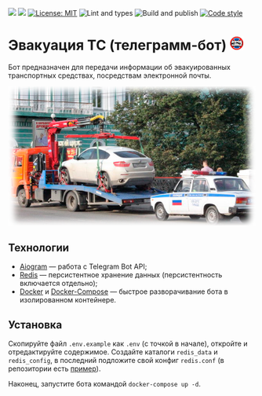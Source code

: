 [<img src="https://img.shields.io/badge/Telegram-%40EVTC_bot-blue">](https://t.me/EVTC_bot)
![](https://img.shields.io/badge/Version-2.0.1%20-brightgreen)
[![License: MIT](https://img.shields.io/badge/License-MIT-yellow.svg)](https://opensource.org/licenses/MIT)
![Lint and types](https://github.com/Malins062/evtc-telegram-bot/actions/workflows/lint_and_types.yml/badge.svg?branch=dev)
![Build and publish](https://github.com/Malins062/evtc-telegram-bot/actions/workflows/publish.yml/badge.svg?branch=main)
[![Code style](https://img.shields.io/badge/code%20style-black-000000.svg)](https://github.com/psf/black)

# Эвакуация ТС (телеграмм-бот) ![Логотип](.github/images/bot_icon.png) 

Бот предназначен для передачи информации об эвакуированных транспортных средствах, посредствам электронной почты.

![Фото](.github/images/bot_description_picture.png)

## Технологии

* [Aiogram](https://github.com/aiogram/aiogram) — работа с Telegram Bot API;
* [Redis](https://redis.io) — персистентное хранение данных (персистентность включается отдельно);
* [Docker](https://www.docker.com) и [Docker-Compose](https://docs.docker.com/compose) — быстрое разворачивание бота в изолированном контейнере.

## Установка

Скопируйте файл `.env.example` как `.env` (с точкой в начале), откройте и отредактируйте содержимое. Создайте каталоги 
`redis_data` и `redis_config`, в последний подложите свой конфиг `redis.conf` 
(в репозитории есть [пример](redis.conf)).

Наконец, запустите бота командой `docker-compose up -d`. 
